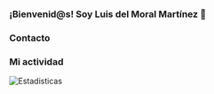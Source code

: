 ### ¡Bienvenid@s! Soy Luis del Moral Martínez 👋

### Contacto

### Mi actividad
![Estadisticas](https://github-readme-stats.vercel.app/api?username=ldmoral1987&show_icons=true&theme=highcontrast)
